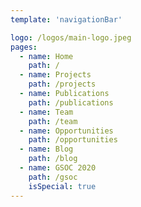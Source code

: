 ```yaml
---
template: 'navigationBar'

logo: /logos/main-logo.jpeg
pages:
  - name: Home
    path: /
  - name: Projects
    path: /projects
  - name: Publications
    path: /publications
  - name: Team
    path: /team
  - name: Opportunities
    path: /opportunities
  - name: Blog
    path: /blog
  - name: GSOC 2020
    path: /gsoc
    isSpecial: true
---
```

